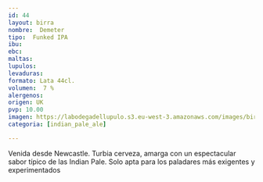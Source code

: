 ```yaml
---
id: 44
layout: birra
nombre:  Demeter
tipo:  Funked IPA
ibu: 
ebc:
maltas: 
lupulos: 
levaduras: 
formato: Lata 44cl.
volumen:  7 %
alergenos: 
origen: UK
pvp: 10.00
imagen: https://labodegadellupulo.s3.eu-west-3.amazonaws.com/images/birras/demeter.jpg
categoria: [indian_pale_ale]

---
```

Venida desde Newcastle. Turbia cerveza, amarga con un espectacular sabor típico de las Indian Pale. Solo apta para los paladares más exigentes y experimentados




























